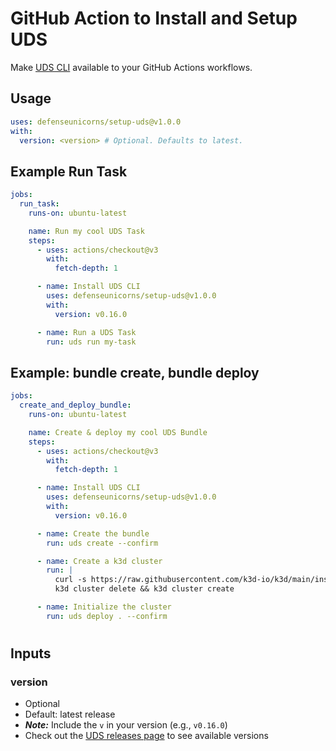 # GitHub Action to Install and Setup UDS

Make [UDS CLI](https://github.com/defenseunicorns/uds-cli) available to your GitHub Actions workflows.

## Usage

```yaml
uses: defenseunicorns/setup-uds@v1.0.0
with:
  version: <version> # Optional. Defaults to latest.
```

## Example Run Task

```yaml
jobs:
  run_task:
    runs-on: ubuntu-latest

    name: Run my cool UDS Task
    steps:
      - uses: actions/checkout@v3
        with:
          fetch-depth: 1

      - name: Install UDS CLI
        uses: defenseunicorns/setup-uds@v1.0.0
        with:
          version: v0.16.0

      - name: Run a UDS Task
        run: uds run my-task
```

## Example: bundle create, bundle deploy

```yaml
jobs:
  create_and_deploy_bundle:
    runs-on: ubuntu-latest

    name: Create & deploy my cool UDS Bundle
    steps:
      - uses: actions/checkout@v3
        with:
          fetch-depth: 1

      - name: Install UDS CLI
        uses: defenseunicorns/setup-uds@v1.0.0
        with:
          version: v0.16.0

      - name: Create the bundle
        run: uds create --confirm

      - name: Create a k3d cluster
        run: |
          curl -s https://raw.githubusercontent.com/k3d-io/k3d/main/install.sh | bash
          k3d cluster delete && k3d cluster create

      - name: Initialize the cluster
        run: uds deploy . --confirm

```

#

## Inputs

### version

- Optional
- Default: latest release
- **_Note:_** Include the `v` in your version (e.g., `v0.16.0`)
- Check out the [UDS releases page](https://github.com/defenseunicorns/uds-cli/releases) to see available versions
